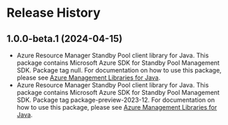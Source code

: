 # Release History

## 1.0.0-beta.1 (2024-04-15)

- Azure Resource Manager Standby Pool client library for Java. This package contains Microsoft Azure SDK for Standby Pool Management SDK.  Package tag null. For documentation on how to use this package, please see [Azure Management Libraries for Java](https://aka.ms/azsdk/java/mgmt).
- Azure Resource Manager Standby Pool client library for Java. This package contains Microsoft Azure SDK for Standby Pool Management SDK.  Package tag package-preview-2023-12. For documentation on how to use this package, please see [Azure Management Libraries for Java](https://aka.ms/azsdk/java/mgmt).


